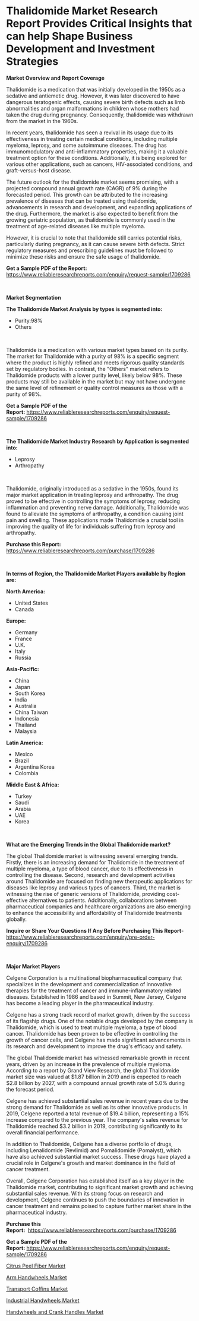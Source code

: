 <p><h1>Thalidomide Market Research Report Provides Critical Insights that can help Shape Business Development and Investment Strategies</h1></p><p><strong>Market Overview and Report Coverage</strong></p>
<p><p>Thalidomide is a medication that was initially developed in the 1950s as a sedative and antiemetic drug. However, it was later discovered to have dangerous teratogenic effects, causing severe birth defects such as limb abnormalities and organ malformations in children whose mothers had taken the drug during pregnancy. Consequently, thalidomide was withdrawn from the market in the 1960s.</p><p>In recent years, thalidomide has seen a revival in its usage due to its effectiveness in treating certain medical conditions, including multiple myeloma, leprosy, and some autoimmune diseases. The drug has immunomodulatory and anti-inflammatory properties, making it a valuable treatment option for these conditions. Additionally, it is being explored for various other applications, such as cancers, HIV-associated conditions, and graft-versus-host disease.</p><p>The future outlook for the thalidomide market seems promising, with a projected compound annual growth rate (CAGR) of 9% during the forecasted period. This growth can be attributed to the increasing prevalence of diseases that can be treated using thalidomide, advancements in research and development, and expanding applications of the drug. Furthermore, the market is also expected to benefit from the growing geriatric population, as thalidomide is commonly used in the treatment of age-related diseases like multiple myeloma.</p><p>However, it is crucial to note that thalidomide still carries potential risks, particularly during pregnancy, as it can cause severe birth defects. Strict regulatory measures and prescribing guidelines must be followed to minimize these risks and ensure the safe usage of thalidomide.</p></p>
<p><strong>Get a Sample PDF of the Report:</strong> <a href="https://www.reliableresearchreports.com/enquiry/request-sample/1709286">https://www.reliableresearchreports.com/enquiry/request-sample/1709286</a></p>
<p>&nbsp;</p>
<p><strong>Market Segmentation</strong></p>
<p><strong>The Thalidomide Market Analysis by types is segmented into:</strong></p>
<p><ul><li>Purity:98%</li><li>Others</li></ul></p>
<p>&nbsp;</p>
<p><p>Thalidomide is a medication with various market types based on its purity. The market for Thalidomide with a purity of 98% is a specific segment where the product is highly refined and meets rigorous quality standards set by regulatory bodies. In contrast, the "Others" market refers to Thalidomide products with a lower purity level, likely below 98%. These products may still be available in the market but may not have undergone the same level of refinement or quality control measures as those with a purity of 98%.</p></p>
<p><strong>Get a Sample PDF of the Report:</strong>&nbsp;<a href="https://www.reliableresearchreports.com/enquiry/request-sample/1709286">https://www.reliableresearchreports.com/enquiry/request-sample/1709286</a></p>
<p>&nbsp;</p>
<p><strong>The Thalidomide Market Industry Research by Application is segmented into:</strong></p>
<p><ul><li>Leprosy</li><li>Arthropathy</li></ul></p>
<p>&nbsp;</p>
<p><p>Thalidomide, originally introduced as a sedative in the 1950s, found its major market application in treating leprosy and arthropathy. The drug proved to be effective in controlling the symptoms of leprosy, reducing inflammation and preventing nerve damage. Additionally, Thalidomide was found to alleviate the symptoms of arthropathy, a condition causing joint pain and swelling. These applications made Thalidomide a crucial tool in improving the quality of life for individuals suffering from leprosy and arthropathy.</p></p>
<p><strong>Purchase this Report:</strong>&nbsp; <a href="https://www.reliableresearchreports.com/purchase/1709286">https://www.reliableresearchreports.com/purchase/1709286</a></p>
<p>&nbsp;</p>
<p><strong>In terms of Region, the Thalidomide Market Players available by Region are:</strong></p>
<p>
    <p> <strong> North America: </strong>
        <ul>
            <li>United States</li>
            <li>Canada</li>
        </ul>
        </p> 
    <p> <strong> Europe: </strong>
        <ul>
            <li>Germany</li>
            <li>France</li>
            <li>U.K.</li>
            <li>Italy</li>
            <li>Russia</li>
        </ul>
        </p> 
    <p> <strong> Asia-Pacific: </strong>
        <ul>
            <li>China</li>
            <li>Japan</li>
            <li>South Korea</li>
            <li>India</li>
            <li>Australia</li>
            <li>China Taiwan</li>
            <li>Indonesia</li>
            <li>Thailand</li>
            <li>Malaysia</li>
        </ul>
        </p> 
    <p> <strong> Latin America: </strong>
        <ul>
            <li>Mexico</li>
            <li>Brazil</li>
            <li>Argentina Korea</li>
            <li>Colombia</li>
        </ul>
        </p> 
    <p> <strong> Middle East & Africa: </strong>
        <ul>
            <li>Turkey</li>
            <li>Saudi</li>
            <li>Arabia</li>
            <li>UAE</li>
            <li>Korea</li>
        </ul>
    </p>
    </p>
<p>&nbsp;</p>
<p><strong>What are the Emerging Trends in the Global Thalidomide market?</strong></p>
<p><p>The global Thalidomide market is witnessing several emerging trends. Firstly, there is an increasing demand for Thalidomide in the treatment of multiple myeloma, a type of blood cancer, due to its effectiveness in controlling the disease. Second, research and development activities around Thalidomide are focused on finding new therapeutic applications for diseases like leprosy and various types of cancers. Third, the market is witnessing the rise of generic versions of Thalidomide, providing cost-effective alternatives to patients. Additionally, collaborations between pharmaceutical companies and healthcare organizations are also emerging to enhance the accessibility and affordability of Thalidomide treatments globally.</p></p>
<p><strong>Inquire or Share Your Questions If Any Before Purchasing This Report</strong>- <a href="https://www.reliableresearchreports.com/enquiry/pre-order-enquiry/1709286">https://www.reliableresearchreports.com/enquiry/pre-order-enquiry/1709286</a></p>
<p>&nbsp;</p>
<p><strong>Major Market Players</strong></p>
<p><p>Celgene Corporation is a multinational biopharmaceutical company that specializes in the development and commercialization of innovative therapies for the treatment of cancer and immune-inflammatory related diseases. Established in 1986 and based in Summit, New Jersey, Celgene has become a leading player in the pharmaceutical industry.</p><p>Celgene has a strong track record of market growth, driven by the success of its flagship drugs. One of the notable drugs developed by the company is Thalidomide, which is used to treat multiple myeloma, a type of blood cancer. Thalidomide has been proven to be effective in controlling the growth of cancer cells, and Celgene has made significant advancements in its research and development to improve the drug's efficacy and safety.</p><p>The global Thalidomide market has witnessed remarkable growth in recent years, driven by an increase in the prevalence of multiple myeloma. According to a report by Grand View Research, the global Thalidomide market size was valued at $1.87 billion in 2019 and is expected to reach $2.8 billion by 2027, with a compound annual growth rate of 5.0% during the forecast period.</p><p>Celgene has achieved substantial sales revenue in recent years due to the strong demand for Thalidomide as well as its other innovative products. In 2019, Celgene reported a total revenue of $19.4 billion, representing a 15% increase compared to the previous year. The company's sales revenue for Thalidomide reached $3.2 billion in 2019, contributing significantly to its overall financial performance.</p><p>In addition to Thalidomide, Celgene has a diverse portfolio of drugs, including Lenalidomide (Revlimid) and Pomalidomide (Pomalyst), which have also achieved substantial market success. These drugs have played a crucial role in Celgene's growth and market dominance in the field of cancer treatment.</p><p>Overall, Celgene Corporation has established itself as a key player in the Thalidomide market, contributing to significant market growth and achieving substantial sales revenue. With its strong focus on research and development, Celgene continues to push the boundaries of innovation in cancer treatment and remains poised to capture further market share in the pharmaceutical industry.</p></p>
<p><strong>Purchase this Report:</strong>&nbsp;&nbsp;<a href="https://www.reliableresearchreports.com/purchase/1709286">https://www.reliableresearchreports.com/purchase/1709286</a></p>
<p></p>
<p><strong>Get a Sample PDF of the Report:</strong>&nbsp;<a href="https://www.reliableresearchreports.com/enquiry/request-sample/1709286">https://www.reliableresearchreports.com/enquiry/request-sample/1709286</a></p>
<p><p><a href="https://github.com/jonneygiverf/Market-Research-Report-List-1/blob/main/citrus-peel-fiber-market.md">Citrus Peel Fiber Market</a></p><p><a href="https://medium.com/@maxinefeest1904/arm-handwheels-market-analysis-and-sze-forecasted-for-period-from-2023-to-2030-063244265ef2">Arm Handwheels Market</a></p><p><a href="https://github.com/dziulagalemab/Market-Research-Report-List-1/blob/main/transport-coffins-market.md">Transport Coffins Market</a></p><p><a href="https://medium.com/@graycehuels/industrial-handwheels-market-size-market-outlook-and-market-forecast-2023-to-2030-113023762ec1">Industrial Handwheels Market</a></p><p><a href="https://medium.com/@cullenblick/handwheels-and-crank-handles-market-exploring-market-share-market-trends-and-future-growth-028433e9fbd8">Handwheels and Crank Handles Market</a></p></p>